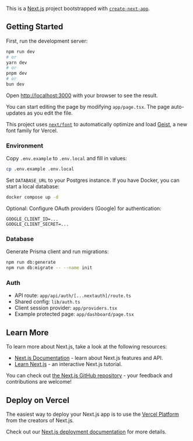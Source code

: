 This is a [Next.js](https://nextjs.org) project bootstrapped with [`create-next-app`](https://nextjs.org/docs/app/api-reference/cli/create-next-app).

## Getting Started

First, run the development server:

```bash
npm run dev
# or
yarn dev
# or
pnpm dev
# or
bun dev
```

Open [http://localhost:3000](http://localhost:3000) with your browser to see the result.

You can start editing the page by modifying `app/page.tsx`. The page auto-updates as you edit the file.

This project uses [`next/font`](https://nextjs.org/docs/app/building-your-application/optimizing/fonts) to automatically optimize and load [Geist](https://vercel.com/font), a new font family for Vercel.

### Environment

Copy `.env.example` to `.env.local` and fill in values:

```bash
cp .env.example .env.local
```

Set `DATABASE_URL` to your Postgres instance. If you have Docker, you can start a local database:

```bash
docker compose up -d
```

Optional: Configure OAuth providers (Google) for authentication:

```
GOOGLE_CLIENT_ID=...
GOOGLE_CLIENT_SECRET=...
```

### Database

Generate Prisma client and run migrations:

```bash
npm run db:generate
npm run db:migrate -- --name init
```

### Auth

- API route: `app/api/auth/[...nextauth]/route.ts`
- Shared config: `lib/auth.ts`
- Client session provider: `app/providers.tsx`
- Example protected page: `app/dashboard/page.tsx`

## Learn More

To learn more about Next.js, take a look at the following resources:

- [Next.js Documentation](https://nextjs.org/docs) - learn about Next.js features and API.
- [Learn Next.js](https://nextjs.org/learn) - an interactive Next.js tutorial.

You can check out [the Next.js GitHub repository](https://github.com/vercel/next.js) - your feedback and contributions are welcome!

## Deploy on Vercel

The easiest way to deploy your Next.js app is to use the [Vercel Platform](https://vercel.com/new?utm_medium=default-template&filter=next.js&utm_source=create-next-app&utm_campaign=create-next-app-readme) from the creators of Next.js.

Check out our [Next.js deployment documentation](https://nextjs.org/docs/app/building-your-application/deploying) for more details.
